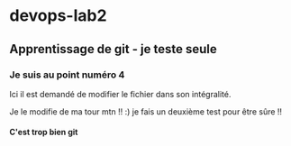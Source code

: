 # devops-lab2

## Apprentissage de git - je teste seule

### Je suis au point numéro 4

Ici il est demandé de modifier le fichier dans son intégralité.


Je le modifie de ma tour mtn !! :)
je fais un deuxième test pour être sûre !!

#### C'est trop bien git
